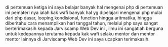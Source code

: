 di pertemuan ketiga ini saya belajar banyak hal mengenai php
di pertemuan ini pemateri nya ialah kak wafi 
banyak hal yg dipelajari mengenai php mulai dari php dasar, looping,kondisional,
function hingga aritmatika, hingga diberitahu cara menampilkan hari tanggal tahun, melalui php
saya sangat berterimakasih kepada Jarviscamp Web Dev ini , ilmu ini sangatlah berguna untuk kedepannya terutama kepada kak wafi selaku mentor dan mentor mentor lainnya di Jarviscamp Web Dev ini saya ucapkan terimakasih. 